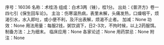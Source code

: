 序号：16036
名称：术桂汤
组成：白术3两（锉），桂1分。
出处：《普济方》卷一四七引《保生回车论》。
主治：伤寒温热病，表里未解，头痛发热，口燥咽干，烦渴引水，水入即吐，或小便不利，及汗出表解，烦渴不止者。
加减：None
功效：None
用法用量：每服2钱，粥饮调下，日2-3次，不拘时候，以上2药服饵。
制备方法：上为细末。
临床应用：None
各家论述：None
用药禁忌：None
附注：None
